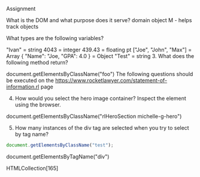 Assignment

What is the DOM and what purpose does it serve?
domain object M - helps track objects

What types are the following variables?

"Ivan"  = string
4043 = integer
439.43 = floating pt
["Joe", "John", "Max"] = Array
{ "Name": "Joe, "GPA": 4.0 } = Object
"Test" = string
3. What does the following method return?

document.getElementsByClassName("foo")
The following questions should be executed on the https://www.rocketlawyer.com/statement-of-information.rl page

4. How would you select the hero image container?
Inspect the element using the browser.

document.getElementsByClassName("rlHeroSection michelle-g-hero")


5. How many instances of the div tag are selected when you try to select by tag name?


```javascript
document.getElementsByClassName("test");
```

document.getElementsByTagName("div")

HTMLCollection[165]





